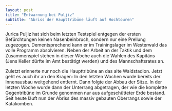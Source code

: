 ```yaml
---
layout: post
title: "Entwarnung bei Puljiz"
subtitle: "Abriss der Haupttribüne läuft auf Hochtouren"
---
```


Jurica Puljiz hat sich beim letzten Testspiel entgegen der ersten Befürchtungen keinen Nasenbeinbruch, sondern nur eine Prellung zugezogen. Dementsprechend kann er im Trainingslager im Westerwald das volle Programm absolvieren. Neben der Arbeit an der Taktik und dem Zusammenspiel stehen in dieser Woche auch die Wahlen des Kapitäns (Jens Keller dürfte im Amt bestätigt werden) und des Mannschaftsrates an. 

Zuletzt erinnerte nur noch die Haupttribüne an das alte Waldstadion. Jetzt geht es auch ihr an den Kragen: In den letzten Wochen wurde bereits der Innenausbau weitgehend entfernt. Dann folgte der Abbau der Sitze. In der letzten Woche wurde dann der Unterrang abgetragen, der wie die komplette Gegentribüne im Grunde genommen nur aus aufgeschütteter Erde bestand. Seit heute läuft nun der Abriss des massiv gebauten Oberrangs sowie der Katakomben.
